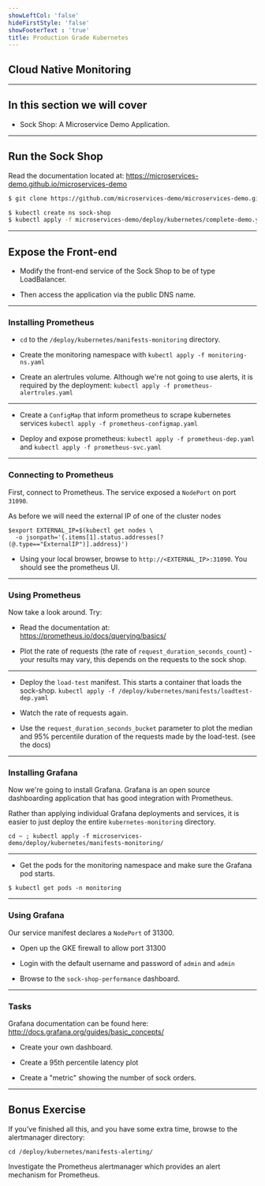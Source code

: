 ```yaml
---
showLeftCol: 'false'
hideFirstStyle: 'false'
showFooterText : 'true'
title: Production Grade Kubernetes
---
```


## Cloud Native Monitoring

---

## In this section we will cover

* Sock Shop: A Microservice Demo Application.

---

## Run the Sock Shop

Read the documentation located at: https://microservices-demo.github.io/microservices-demo

```bash
$ git clone https://github.com/microservices-demo/microservices-demo.git

$ kubectl create ns sock-shop
$ kubectl apply -f microservices-demo/deploy/kubernetes/complete-demo.yaml
```

---

## Expose the Front-end

* Modify the front-end service of the Sock Shop to be of type LoadBalancer.

* Then access the application via the public DNS name.

---


### Installing Prometheus

* `cd` to the `/deploy/kubernetes/manifests-monitoring` directory.

* Create the monitoring namespace with `kubectl apply -f monitoring-ns.yaml`

* Create an alertrules volume. Although we're not going to use alerts, it is required by the
  deployment: `kubectl apply -f prometheus-alertrules.yaml`

---

* Create a `ConfigMap` that inform prometheus to scrape kubernetes services `kubectl apply -f prometheus-configmap.yaml`

* Deploy and expose prometheus: `kubectl apply -f prometheus-dep.yaml` and `kubectl apply -f prometheus-svc.yaml`

---

### Connecting to Prometheus

First, connect to Prometheus. The service exposed a `NodePort` on port `31090`.

As before we will need the external IP of one of the cluster nodes

```
$export EXTERNAL_IP=$(kubectl get nodes \
  -o jsonpath='{.items[1].status.addresses[?(@.type=="ExternalIP")].address}')
```

* Using your local browser, browse to `http://<EXTERNAL_IP>:31090`. You should see the prometheus UI.

---

### Using Prometheus

Now take a look around. Try:

* Read the documentation at: https://prometheus.io/docs/querying/basics/

* Plot the rate of requests (the rate of `request_duration_seconds_count`) - your results may vary,
  this depends on the requests to the sock shop.

---

* Deploy the `load-test` manifest. This starts a container that loads the sock-shop. `kubectl apply
  -f /deploy/kubernetes/manifests/loadtest-dep.yaml`

* Watch the rate of requests again.

* Use the `request_duration_seconds_bucket` parameter to plot the median and 95% percentile duration
  of the requests made by the load-test. (see the docs)

---

### Installing Grafana

Now we're going to install Grafana. Grafana is an open source dashboarding application that has good
integration with Prometheus.

Rather than applying individual Grafana deployments and services, it is easier to just deploy the
entire `kubernetes-monitoring` directory.

`cd ~ ; kubectl apply -f microservices-demo/deploy/kubernetes/manifests-monitoring/`

---

* Get the pods for the monitoring namespace and make sure the Grafana pod starts.

```
$ kubectl get pods -n monitoring
```

---

### Using Grafana

Our service manifest declares a `NodePort` of 31300.

* Open up the GKE firewall to allow port 31300

* Login with the default username and password of `admin` and `admin`

* Browse to the `sock-shop-performance` dashboard.

---

### Tasks

Grafana documentation can be found here: http://docs.grafana.org/guides/basic_concepts/

* Create your own dashboard.

* Create a 95th percentile latency plot

* Create a "metric" showing the number of sock orders.

---

## Bonus Exercise

If you've finished all this, and you have some extra time, browse to the alertmanager directory:

`cd /deploy/kubernetes/manifests-alerting/`

Investigate the Prometheus alertmanager which provides an alert mechanism for Prometheus.
